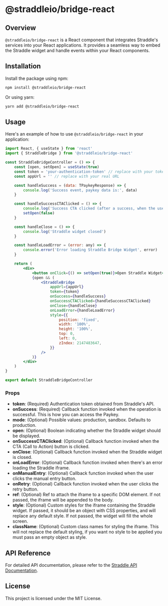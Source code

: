 # @straddleio/bridge-react

## Overview

`@straddleio/bridge-react` is a React component that integrates Straddle's services into your React applications. It provides a seamless way to embed the Straddle widget and handle events within your React components.

## Installation

Install the package using npm:

```bash
npm install @straddleio/bridge-react
```

Or using yarn:

```bash
yarn add @straddleio/bridge-react
```

## Usage

Here's an example of how to use `@straddleio/bridge-react` in your application:

```jsx
import React, { useState } from 'react'
import { StraddleBridge } from '@straddleio/bridge-react'

const StraddleBridgeController = () => {
    const [open, setOpen] = useState(true)
    const token = 'your-authentication-token' // replace with your token
    const appUrl = '' // replace with your real URL

    const handleSuccess = (data: TPaykeyResponse) => {
        console.log('Success event, paykey data is:', data)
    }

    const handleSuccessCTAClicked = () => {
        console.log('Success CTA clicked (after a success, when the user clicks the CTA button)')
        setOpen(false)
    }

    const handleClose = () => {
        console.log('Straddle widget closed')
    }

    const handleLoadError = (error: any) => {
        console.error('Error loading Straddle Bridge Widget', error)
    }

    return (
        <div>
            <button onClick={() => setOpen(true)}>Open Straddle Widget</button>
            {open && (
                <StraddleBridge
                    appUrl={appUrl}
                    token={token}
                    onSuccess={handleSuccess}
                    onSuccessCTAClicked={handleSuccessCTAClicked}
                    onClose={handleClose}
                    onLoadError={handleLoadError}
                    style={{
                        position: 'fixed',
                        width: '100%',
                        height: '100%',
                        top: 0,
                        left: 0,
                        zIndex: 2147483647,
                    }}
                />
            )}
        </div>
    )
}

export default StraddleBridgeController
```

### Props

-   **token**: (Required) Authentication token obtained from Straddle's API.
-   **onSuccess**: (Required) Callback function invoked when the operation is successful. This is how you can access the Paykey.
-   **mode**: (Optional) Possible values: production, sandbox. Defaults to production.
-   **open**: (Optional) Boolean indicating whether the Straddle widget should be displayed.
-   **onSuccessCTAClicked**: (Optional) Callback function invoked when the CTA (Call to Action) button is clicked.
-   **onClose**: (Optional) Callback function invoked when the Straddle widget is closed.
-   **onLoadError**: (Optional) Callback function invoked when there's an error loading the Straddle iframe.
-   **onManualEntry**: (Optional) Callback function invoked when the user clicks the manual entry button.
-   **onRetry**: (Optional) Callback function invoked when the user clicks the retry button.
-   **ref**: (Optional) Ref to attach the iframe to a specific DOM element. If not passed, the iframe will be appended to the body.
-   **style**: (Optional) Custom styles for the iframe containing the Straddle widget. If passed, it should be an object with CSS properties, and will replace any default style. If not passed, the widget will fill the whole screen.
-   **className**: (Optional) Custom class names for styling the iframe. This will not replace the default styling, if you want no style to be applied you must pass an empty object as style.

## API Reference

For detailed API documentation, please refer to the [Straddle API Documentation](https://docs.straddle.io/guides/bridge/widget).

## License

This project is licensed under the MIT License.
